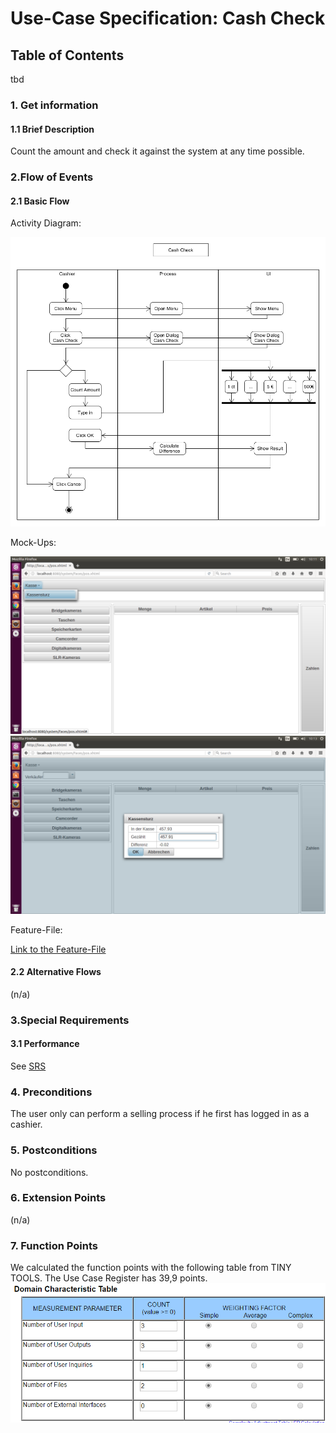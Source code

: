 # Use-Case Specification: Cash Check
## Table of Contents
tbd    

### 1. Get information

#### 1.1 Brief Description

Count the amount and check it against the system at any time possible.

### 2.Flow of Events

#### 2.1 Basic Flow

Activity Diagram: 

![flow for selling process][flow]

Mock-Ups:

![Mock-Up 1][mockup1]
![Mock-Up 2][mockup2]

Feature-File:

[Link to the Feature-File][feature]

#### 2.2 Alternative Flows

(n/a)

### 3.Special Requirements

#### 3.1 Performance
See [SRS]


### 4. Preconditions

The user only can perform a selling process if he first has logged in as a cashier.
 
### 5. Postconditions

No postconditions.

### 6. Extension Points
(n/a)

### 7. Function Points
We calculated the function points with the following table from TINY TOOLS. The Use Case Register has
39,9 points.
![Function-Point][fp]

<!-- Link definitions -->
[fp]: https://github.com/PosSystems/pos/blob/master/useCase/FP/FPCashCeck.PNG
[feature]: https://github.com/PosSystems/pos/blob/master/pos/features/cashCheck.feature
[flow]: https://github.com/PosSystems/pos/blob/master/useCase/flowChart/useCaseCashCheck.png
[SRS]: https://github.com/PosSystems/pos/blob/master/SRS.md
[mockup1]:https://github.com/PosSystems/pos/blob/master/useCase/screenshots/useCaseCashCheck1.png
[mockup2]:https://github.com/PosSystems/pos/blob/master/useCase/screenshots/useCaseCashCheck2.png
